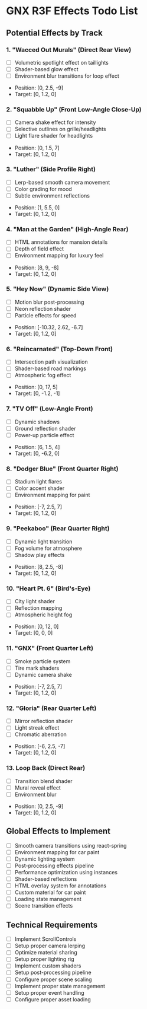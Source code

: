 # GNX R3F Effects Todo List

## Potential Effects by Track

### 1. "Wacced Out Murals" (Direct Rear View)
- [ ] Volumetric spotlight effect on taillights
- [ ] Shader-based glow effect
- [ ] Environment blur transitions for loop effect
- Position: [0, 2.5, -9]
- Target: [0, 1.2, 0]

### 2. "Squabble Up" (Front Low-Angle Close-Up)
- [ ] Camera shake effect for intensity
- [ ] Selective outlines on grille/headlights
- [ ] Light flare shader for headlights
- Position: [0, 1.5, 7]
- Target: [0, 1.2, 0]

### 3. "Luther" (Side Profile Right)
- [ ] Lerp-based smooth camera movement
- [ ] Color grading for mood
- [ ] Subtle environment reflections
- Position: [1, 5.5, 0]
- Target: [0, 1.2, 0]

### 4. "Man at the Garden" (High-Angle Rear)
- [ ] HTML annotations for mansion details
- [ ] Depth of field effect
- [ ] Environment mapping for luxury feel
- Position: [8, 9, -8]
- Target: [0, 1.2, 0]

### 5. "Hey Now" (Dynamic Side View)
- [ ] Motion blur post-processing
- [ ] Neon reflection shader
- [ ] Particle effects for speed
- Position: [-10.32, 2.62, -6.7]
- Target: [0, 1.2, 0]

### 6. "Reincarnated" (Top-Down Front)
- [ ] Intersection path visualization
- [ ] Shader-based road markings
- [ ] Atmospheric fog effect
- Position: [0, 17, 5]
- Target: [0, -1.2, -1]

### 7. "TV Off" (Low-Angle Front)
- [ ] Dynamic shadows
- [ ] Ground reflection shader
- [ ] Power-up particle effect
- Position: [6, 1.5, 4]
- Target: [0, -6.2, 0]

### 8. "Dodger Blue" (Front Quarter Right)
- [ ] Stadium light flares
- [ ] Color accent shader
- [ ] Environment mapping for paint
- Position: [-7, 2.5, 7]
- Target: [0, 1.2, 0]

### 9. "Peekaboo" (Rear Quarter Right)
- [ ] Dynamic light transition
- [ ] Fog volume for atmosphere
- [ ] Shadow play effects
- Position: [8, 2.5, -8]
- Target: [0, 1.2, 0]

### 10. "Heart Pt. 6" (Bird's-Eye)
- [ ] City light shader
- [ ] Reflection mapping
- [ ] Atmospheric height fog
- Position: [0, 12, 0]
- Target: [0, 0, 0]

### 11. "GNX" (Front Quarter Left)
- [ ] Smoke particle system
- [ ] Tire mark shaders
- [ ] Dynamic camera shake
- Position: [-7, 2.5, 7]
- Target: [0, 1.2, 0]

### 12. "Gloria" (Rear Quarter Left)
- [ ] Mirror reflection shader
- [ ] Light streak effect
- [ ] Chromatic aberration
- Position: [-6, 2.5, -7]
- Target: [0, 1.2, 0]

### 13. Loop Back (Direct Rear)
- [ ] Transition blend shader
- [ ] Mural reveal effect
- [ ] Environment blur
- Position: [0, 2.5, -9]
- Target: [0, 1.2, 0]

## Global Effects to Implement
- [ ] Smooth camera transitions using react-spring
- [ ] Environment mapping for car paint
- [ ] Dynamic lighting system
- [ ] Post-processing effects pipeline
- [ ] Performance optimization using instances
- [ ] Shader-based reflections
- [ ] HTML overlay system for annotations
- [ ] Custom material for car paint
- [ ] Loading state management
- [ ] Scene transition effects

## Technical Requirements
- [ ] Implement ScrollControls
- [ ] Setup proper camera lerping
- [ ] Optimize material sharing
- [ ] Setup proper lighting rig
- [ ] Implement custom shaders
- [ ] Setup post-processing pipeline
- [ ] Configure proper scene scaling
- [ ] Implement proper state management
- [ ] Setup proper event handling
- [ ] Configure proper asset loading 